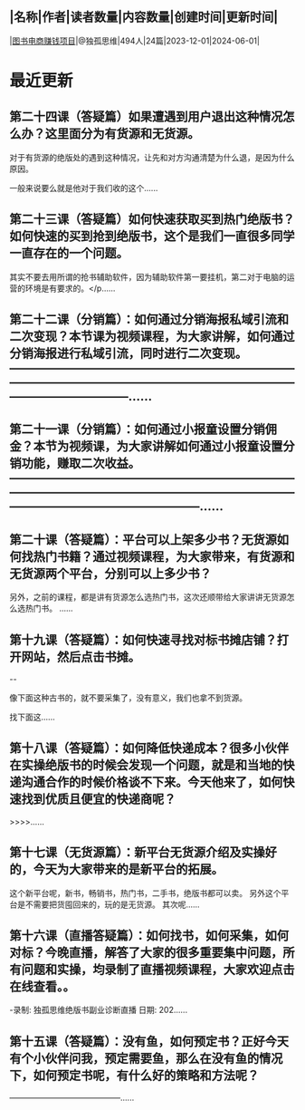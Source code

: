 |名称|作者|读者数量|内容数量|创建时间|更新时间|
---
|[图书电商赚钱项目](https://xiaobot.net/p/dugu01?refer=0b133df9-27dc-423b-8101-639049001c13)|@独孤思维|494人|24篇|2023-12-01|2024-06-01|

# 最近更新
## 第二十四课（答疑篇）如果遭遇到用户退出这种情况怎么办？这里面分为有货源和无货源。

对于有货源的绝版处的遇到这种情况，让先和对方沟通清楚为什么退，是因为什么原因。

一般来说要么就是他对于我们收的这个......
## 第二十三课（答疑篇）如何快速获取买到热门绝版书？如何快速的买到抢到绝版书，这个是我们一直很多同学一直存在的一个问题。

其实不要去用所谓的抢书辅助软件，因为辅助软件第一要挂机，第二对于电脑的运营的环境是有要求的。</p......
## 第二十二课（分销篇）：如何通过分销海报私域引流和二次变现？本节课为视频课程，为大家讲解，如何通过分销海报进行私域引流，同时进行二次变现。——————————————————————————————————————————————————————————......
## 第二十一课（分销篇）：如何通过小报童设置分销佣金？本节为视频课，为大家讲解如何通过小报童设置分销功能，赚取二次收益。————————————————————————————————————————————————————————————————......
## 第二十课（答疑篇）：平台可以上架多少书？无货源如何找热门书籍？通过视频课程，为大家带来，有货源和无货源两个平台，分别可以上多少书？

另外，之前的课程，都是讲有货源怎么选热门书，这次还顺带给大家讲讲无货源怎么选热门书。
......
## 第十九课（答疑篇）：如何快速寻找对标书摊店铺？打开网站，然后点击书摊。
--


像下面这种古书的，就不要采集了，没有意义，我们也拿不到货源。


找下面这......
## 第十八课（答疑篇）：如何降低快递成本？很多小伙伴在实操绝版书的时候会发现一个问题，就是和当地的快递沟通合作的时候价格谈不下来。今天他来了，如何快速找到优质且便宜的快递商呢？

&gt;&gt;&gt;&gt;......
## 第十七课（无货源篇）：新平台无货源介绍及实操好的，今天为大家带来的是新平台的拓展。
这个新平台呢，新书，畅销书，热门书，二手书，绝版书都可以卖。
另外这个平台是不需要把货囤回来的，玩的是无货源。
其次呢......
## 第十六课（直播答疑篇）：如何找书，如何采集，如何对标？今晚直播，解答了大家的很多重要集中问题，所有问题和实操，均录制了直播视频课程，大家欢迎点击在线查看。。

-录制: 独孤思维绝版书副业诊断直播
日期: 202......
## 第十五课（答疑篇）：没有鱼，如何预定书？正好今天有个小伙伴问我，预定需要鱼，那么在没有鱼的情况下，如何预定书呢，有什么好的策略和方法呢？




——————————————......

